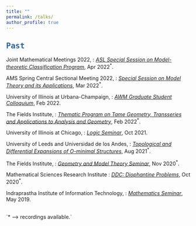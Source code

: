 ```yaml
---
title: ""
permalink: /talks/
author_profile: true
---
```


<script type="text/javascript"
  src="https://www.maths.nottingham.ac.uk/plp/pmadw/LaTeXMathML.js">
</script>


## <kbd id="Talks"><a href="#Talks" style="text-decoration: none; color: #326496">Past</a></kbd>

Joint Mathematical Meetings 2022,
 : <a href="https://meetings.ams.org/math/jmm2022/meetingapp.cgi/Paper/7919" target="_blank"><i> ASL Special Session on Model-theoretic Classification Program</i></a>, Apr 2022<sup>*</sup>.
 
AMS Spring Central Sectional Meeting 2022,
 : <a href="https://meetings.ams.org/math/spring2022c/meetingapp.cgi/Paper/12732" target="_blank"><i>Special Session on Model Theory and its Applications</i></a>, Mar 2022<sup>*</sup>. 

University of Illinois at Urbana-Champaign, 
 : <a href="https://math.illinois.edu/academics/graduate-program/women-mathematics/seminars" target="_blank"><i>AWM Graduate Student Colloquium</i></a>, Feb 2022. 


The Fields Institute,
 : <a href="http://www.fields.utoronto.ca/talks/Pila-Wilkie-theorem" target="_blank"><i>Thematic Program on Tame Geometry, Transseries and Applications to Analysis and Geometry</i></a>, Feb 2022<sup>*</sup>.
  
University of Illinois at Chicago,
 : <a href="https://www.math.uic.edu/persisting_utilities/seminars/view_seminar?id=6771" target="_blank"><i>Logic Seminar</i></a>, Oct 2021.

University of Leeds and Universidad de los Andes,
 : <a href="http://www1.maths.leeds.ac.uk/~pmtpe/TDE/" target="_blank"><i>Topological and Differential Expansions of O-minimal Structures</i></a>, Aug 2021<sup>*</sup>.

The Fields Institute,
 : <a href="http://www.fields.utoronto.ca/talks/Pila-Wilkie-Theorem" target="_blank"><i>Geometry and Model Theory Seminar</i></a>, Nov 2020<sup>*</sup>.

Mathematical Sciences Research Institute
 : <a href="https://www.msri.org/seminars/25170" target="_blank"><i>DDC: Diophantine Problems</i></a>, Oct 2020<sup>*</sup>.

Indraprastha Institute of Information Technology,
 : <a href="https://math.iiitd.ac.in/math-msems19.html" target="_blank"><i>Mathematics Seminar</i></a>, May 2019.  


<br>
`* --> recordings available.`
